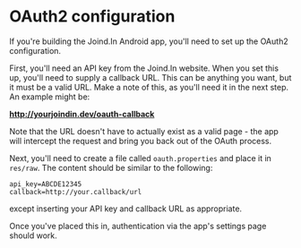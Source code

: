 # OAuth2 configuration

If you're building the Joind.In Android app, you'll need to set up the OAuth2 configuration.

First, you'll need an API key from the Joind.In website. When you set this up, you'll need to
supply a callback URL. This can be anything you want, but it must be a valid URL.  Make a note
of this, as you'll need it in the next step. An example might be:

**http://yourjoindin.dev/oauth-callback**

Note that the URL doesn't have to actually exist as a valid page - the app will intercept the
request and bring you back out of the OAuth process.

Next, you'll need to create a file called ``oauth.properties`` and place it in ``res/raw``.
The content should be similar to the following:

    api_key=ABCDE12345
    callback=http://your.callback/url

except inserting your API key and callback URL as appropriate.

Once you've placed this in, authentication via the app's settings page should work.
